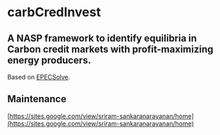 # carbCredInvest
## A NASP framework to identify equilibria in Carbon credit markets with profit-maximizing energy producers.

Based on [EPECSolve](https://github.com/ssriram1992/EPECsolve).

## Maintenance
[https://sites.google.com/view/sriram-sankaranarayanan/home](https://sites.google.com/view/sriram-sankaranarayanan/home)

